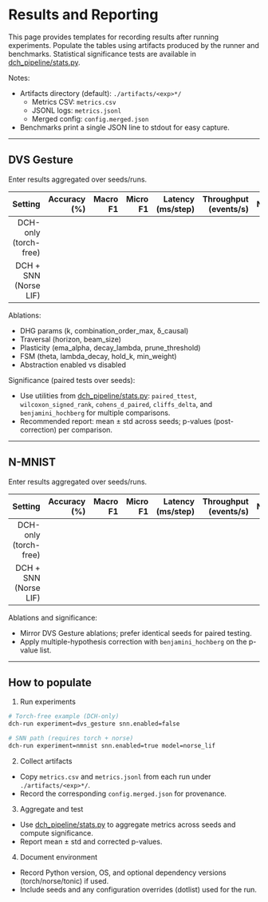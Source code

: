 # Results and Reporting

This page provides templates for recording results after running experiments. Populate the tables using artifacts produced by the runner and benchmarks. Statistical significance tests are available in [dch_pipeline/stats.py](../dch_pipeline/stats.py).

Notes:
- Artifacts directory (default): `./artifacts/<exp>*/`
  - Metrics CSV: `metrics.csv`
  - JSONL logs: `metrics.jsonl`
  - Merged config: `config.merged.json`
- Benchmarks print a single JSON line to stdout for easy capture.

---

## DVS Gesture

Enter results aggregated over seeds/runs.

| Setting | Accuracy (%) | Macro F1 | Micro F1 | Latency (ms/step) | Throughput (events/s) | Notes |
|---:|---:|---:|---:|---:|---:|---|
| DCH-only (torch-free) |  |  |  |  |  |  |
| DCH + SNN (Norse LIF) |  |  |  |  |  |  |

Ablations:
- DHG params (k, combination_order_max, δ_causal)
- Traversal (horizon, beam_size)
- Plasticity (ema_alpha, decay_lambda, prune_threshold)
- FSM (theta, lambda_decay, hold_k, min_weight)
- Abstraction enabled vs disabled

Significance (paired tests over seeds):
- Use utilities from [dch_pipeline/stats.py](../dch_pipeline/stats.py): `paired_ttest`, `wilcoxon_signed_rank`, `cohens_d_paired`, `cliffs_delta`, and `benjamini_hochberg` for multiple comparisons.
- Recommended report: mean ± std across seeds; p-values (post-correction) per comparison.

---

## N-MNIST

Enter results aggregated over seeds/runs.

| Setting | Accuracy (%) | Macro F1 | Micro F1 | Latency (ms/step) | Throughput (events/s) | Notes |
|---:|---:|---:|---:|---:|---:|---|
| DCH-only (torch-free) |  |  |  |  |  |  |
| DCH + SNN (Norse LIF) |  |  |  |  |  |  |

Ablations and significance:
- Mirror DVS Gesture ablations; prefer identical seeds for paired testing.
- Apply multiple-hypothesis correction with `benjamini_hochberg` on the p-value list.

---

## How to populate

1) Run experiments
```bash
# Torch-free example (DCH-only)
dch-run experiment=dvs_gesture snn.enabled=false

# SNN path (requires torch + norse)
dch-run experiment=nmnist snn.enabled=true model=norse_lif
```

2) Collect artifacts
- Copy `metrics.csv` and `metrics.jsonl` from each run under `./artifacts/<exp>*/`.
- Record the corresponding `config.merged.json` for provenance.

3) Aggregate and test
- Use [dch_pipeline/stats.py](../dch_pipeline/stats.py) to aggregate metrics across seeds and compute significance.
- Report mean ± std and corrected p-values.

4) Document environment
- Record Python version, OS, and optional dependency versions (torch/norse/tonic) if used.
- Include seeds and any configuration overrides (dotlist) used for the run.
